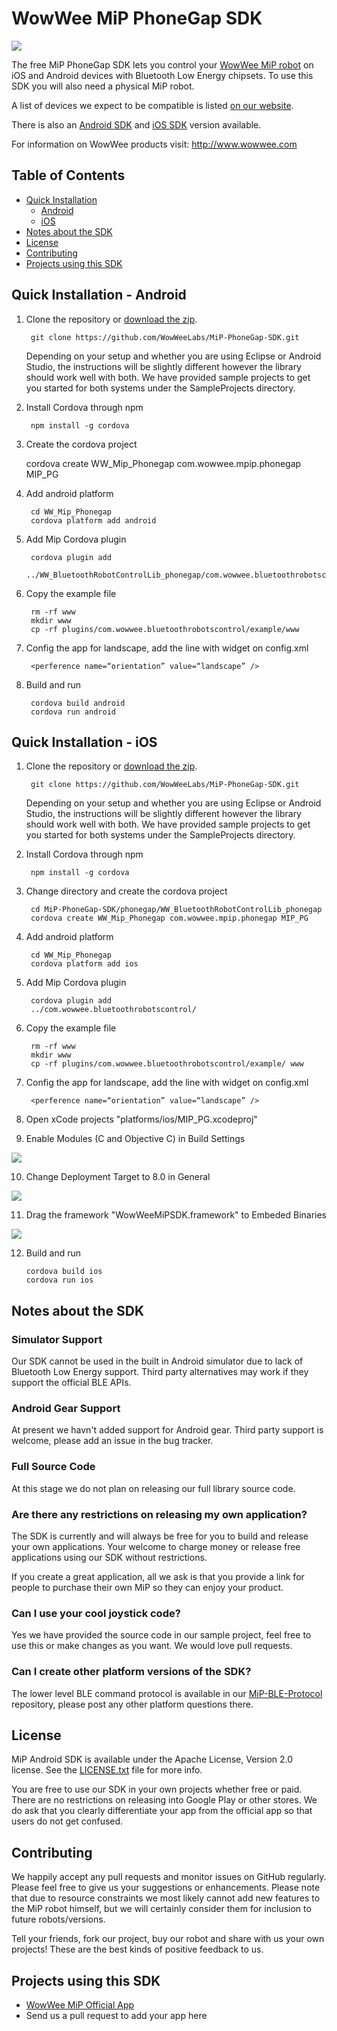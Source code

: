 WowWee MiP PhoneGap SDK
================================

![](images/MiP.png)

The free MiP PhoneGap SDK lets you control your [WowWee MiP robot](http://www.meetmip.com) on iOS and Android devices with Bluetooth Low Energy chipsets. To use this SDK you will also need a physical MiP robot.

A list of devices we expect to be compatible is listed [on our website](http://www.wowwee.com/mip/compatibility).

There is also an [Android SDK](https://github.com/WowWeeLabs/MiP-Android-SDK) and [iOS SDK](https://github.com/WowWeeLabs/MiP-iOS-SDK)  version available.

For information on WowWee products visit: <http://www.wowwee.com>

Table of Contents
---------------------------------------

- [Quick Installation](#)
	- [Android](#quick-installation---android)
	- [iOS](#quick-installation---ios)
- [Notes about the SDK](#notes-about-the-sdk)
- [License](#license)
- [Contributing](#contributing)
- [Projects using this SDK](#projects-using-this-sdk)


Quick Installation - Android
---------------------------------

1. Clone the repository or [download the zip](https://github.com/WowWeeLabs/MiP-PhoneGap-SDK/archive/master.zip).

		git clone https://github.com/WowWeeLabs/MiP-PhoneGap-SDK.git

	Depending on your setup and whether you are using Eclipse or Android Studio, the instructions will be slightly different however the library should work well with both. We have provided sample projects to get you started for both systems under the SampleProjects directory.

2. Install Cordova through npm

		npm install -g cordova

3. Create the cordova project


	cordova create WW_Mip_Phonegap com.wowwee.mpip.phonegap MIP_PG

4. Add android platform

		cd WW_Mip_Phonegap
		cordova platform add android

5. Add Mip Cordova plugin

		cordova plugin add
		../WW_BluetoothRobotControlLib_phonegap/com.wowwee.bluetoothrobotscontrol/

6. Copy the example file

		rm -rf www
		mkdir www
		cp -rf plugins/com.wowwee.bluetoothrobotscontrol/example/www

7. Config the app for landscape, add the line with widget on config.xml

		<perference name=“orientation” value=“landscape” />

8. Build and run

		cordova build android
		cordova run android

Quick Installation - iOS
---------------------------------

1. Clone the repository or [download the zip](https://github.com/WowWeeLabs/MiP-PhoneGap-SDK/archive/master.zip).

		git clone https://github.com/WowWeeLabs/MiP-PhoneGap-SDK.git

	Depending on your setup and whether you are using Eclipse or Android Studio, the instructions will be slightly different however the library should work well with both. We have provided sample projects to get you started for both systems under the SampleProjects directory.

2. Install Cordova through npm

		npm install -g cordova

3. Change directory and create the cordova project

		cd MiP-PhoneGap-SDK/phonegap/WW_BluetoothRobotControlLib_phonegap
		cordova create WW_Mip_Phonegap com.wowwee.mpip.phonegap MIP_PG

4. Add android platform

		cd WW_Mip_Phonegap
		cordova platform add ios

5. Add Mip Cordova plugin

		cordova plugin add
		../com.wowwee.bluetoothrobotscontrol/

6. Copy the example file

		rm -rf www
		mkdir www
		cp -rf plugins/com.wowwee.bluetoothrobotscontrol/example/ www

7. Config the app for landscape, add the line with widget on config.xml

		<perference name=“orientation” value=“landscape” />

8. Open xCode projects "platforms/ios/MIP_PG.xcodeproj"
9. Enable Modules (C and Objective C) in Build Settings

![](images/enablemodules.png)

10. Change Deployment Target to 8.0 in General

![](images/deploymenttarget.png)

11. Drag the framework "WowWeeMiPSDK.framework" to Embeded Binaries

![](images/dragiosframework.png)

12. Build and run

		cordova build ios
		cordova run ios


Notes about the SDK
---------------------------------

### Simulator Support

Our SDK cannot be used in the built in Android simulator due to lack of Bluetooth Low Energy support. Third party alternatives may work if they support the official BLE APIs.

### Android Gear Support

At present we havn't added support for Android gear. Third party support is welcome, please add an issue in the bug tracker.

### Full Source Code

At this stage we do not plan on releasing our full library source code.

### Are there any restrictions on releasing my own application?

The SDK is currently and will always be free for you to build and release your own applications. Your welcome to charge money or release free applications using our SDK without restrictions.

If you create a great application, all we ask is that you provide a link for people to purchase their own MiP so they can enjoy your product.

### Can I use your cool joystick code?

Yes we have provided the source code in our sample project, feel free to use this or make changes as you want. We would love pull requests.

### Can I create other platform versions of the SDK?

The lower level BLE command protocol is available in our [MiP-BLE-Protocol](http://github.com/WowWeeLabs/MiP-BLE-Protocol) repository, please post any other platform questions there.


License
---------------------------------
MiP Android SDK is available under the Apache License, Version 2.0 license. See the [LICENSE.txt](https://raw.githubusercontent.com/WowWeeLabs/MiP-Android-SDK/master/LICENSE.md) file for more info.

You are free to use our SDK in your own projects whether free or paid. There are no restrictions on releasing into Google Play or other stores. We do ask that you clearly differentiate your app from the official app so that users do not get confused.


Contributing
---------------------------------
We happily accept any pull requests and monitor issues on GitHub regularly. Please feel free to give us your suggestions or enhancements. Please note that due to resource constraints we most likely cannot add new features to the MiP robot himself, but we will certainly consider them for inclusion to future robots/versions.

Tell your friends, fork our project, buy our robot and share with us your own projects! These are the best kinds of positive feedback to us.


Projects using this SDK
---------------------------------
* [WowWee MiP Official App](https://play.google.com/store/apps/details?id=com.wowwee.mip&hl=en)
* Send us a pull request to add your app here

